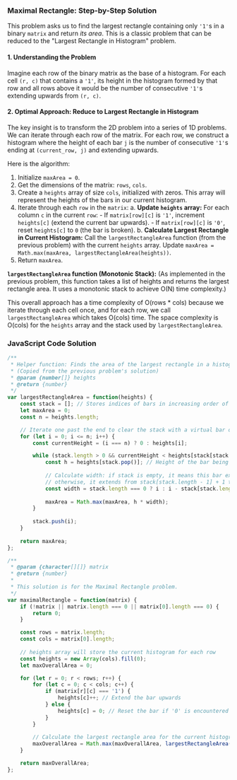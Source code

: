 ### Maximal Rectangle: Step-by-Step Solution

This problem asks us to find the largest rectangle containing only `'1'`s in a binary `matrix` and return *its area*. This is a classic problem that can be reduced to the "Largest Rectangle in Histogram" problem.

#### 1. Understanding the Problem

Imagine each row of the binary matrix as the base of a histogram. For each cell `(r, c)` that contains a `'1'`, its height in the histogram formed by that row and all rows above it would be the number of consecutive `'1'`s extending upwards from `(r, c)`.

#### 2. Optimal Approach: Reduce to Largest Rectangle in Histogram

The key insight is to transform the 2D problem into a series of 1D problems. We can iterate through each row of the matrix. For each row, we construct a histogram where the height of each bar `j` is the number of consecutive `'1'`s ending at `(current_row, j)` and extending upwards.

Here is the algorithm:

1.  Initialize `maxArea = 0`.
2.  Get the dimensions of the matrix: `rows`, `cols`.
3.  Create a `heights` array of size `cols`, initialized with zeros. This array will represent the heights of the bars in our current histogram.
4.  Iterate through each `row` in the `matrix`:
    a. **Update `heights` array:** For each column `c` in the current `row`:
        -   If `matrix[row][c]` is `'1'`, increment `heights[c]` (extend the current bar upwards).
        -   If `matrix[row][c]` is `'0'`, reset `heights[c]` to `0` (the bar is broken).
    b. **Calculate Largest Rectangle in Current Histogram:** Call the `largestRectangleArea` function (from the previous problem) with the current `heights` array. Update `maxArea = Math.max(maxArea, largestRectangleArea(heights))`.
5.  Return `maxArea`.

**`largestRectangleArea` function (Monotonic Stack):**
(As implemented in the previous problem, this function takes a list of heights and returns the largest rectangle area. It uses a monotonic stack to achieve O(N) time complexity.)

This overall approach has a time complexity of O(rows * cols) because we iterate through each cell once, and for each row, we call `largestRectangleArea` which takes O(cols) time. The space complexity is O(cols) for the `heights` array and the stack used by `largestRectangleArea`.

### JavaScript Code Solution

```javascript
/**
 * Helper function: Finds the area of the largest rectangle in a histogram.
 * (Copied from the previous problem's solution)
 * @param {number[]} heights
 * @return {number}
 */
var largestRectangleArea = function(heights) {
    const stack = []; // Stores indices of bars in increasing order of height
    let maxArea = 0;
    const n = heights.length;

    // Iterate one past the end to clear the stack with a virtual bar of height 0
    for (let i = 0; i <= n; i++) {
        const currentHeight = (i === n) ? 0 : heights[i];

        while (stack.length > 0 && currentHeight < heights[stack[stack.length - 1]]) {
            const h = heights[stack.pop()]; // Height of the bar being popped
            
            // Calculate width: if stack is empty, it means this bar extends to the beginning
            // otherwise, it extends from stack[stack.length - 1] + 1 to i - 1
            const width = stack.length === 0 ? i : i - stack[stack.length - 1] - 1;
            
            maxArea = Math.max(maxArea, h * width);
        }
        
        stack.push(i);
    }
    
    return maxArea;
};

/**
 * @param {character[][]} matrix
 * @return {number}
 *
 * This solution is for the Maximal Rectangle problem.
 */
var maximalRectangle = function(matrix) {
    if (!matrix || matrix.length === 0 || matrix[0].length === 0) {
        return 0;
    }

    const rows = matrix.length;
    const cols = matrix[0].length;
    
    // heights array will store the current histogram for each row
    const heights = new Array(cols).fill(0);
    let maxOverallArea = 0;

    for (let r = 0; r < rows; r++) {
        for (let c = 0; c < cols; c++) {
            if (matrix[r][c] === '1') {
                heights[c]++; // Extend the bar upwards
            } else {
                heights[c] = 0; // Reset the bar if '0' is encountered
            }
        }
        
        // Calculate the largest rectangle area for the current histogram (heights array)
        maxOverallArea = Math.max(maxOverallArea, largestRectangleArea(heights));
    }

    return maxOverallArea;
};
```
